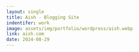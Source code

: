 ```yaml
---
layout: single
title: Aish - Blogging Site
indentifer: work
image: assets/img/portfolio/wordpress/aish.webp
link: aish.com
date: 2024-08-29
---
```

